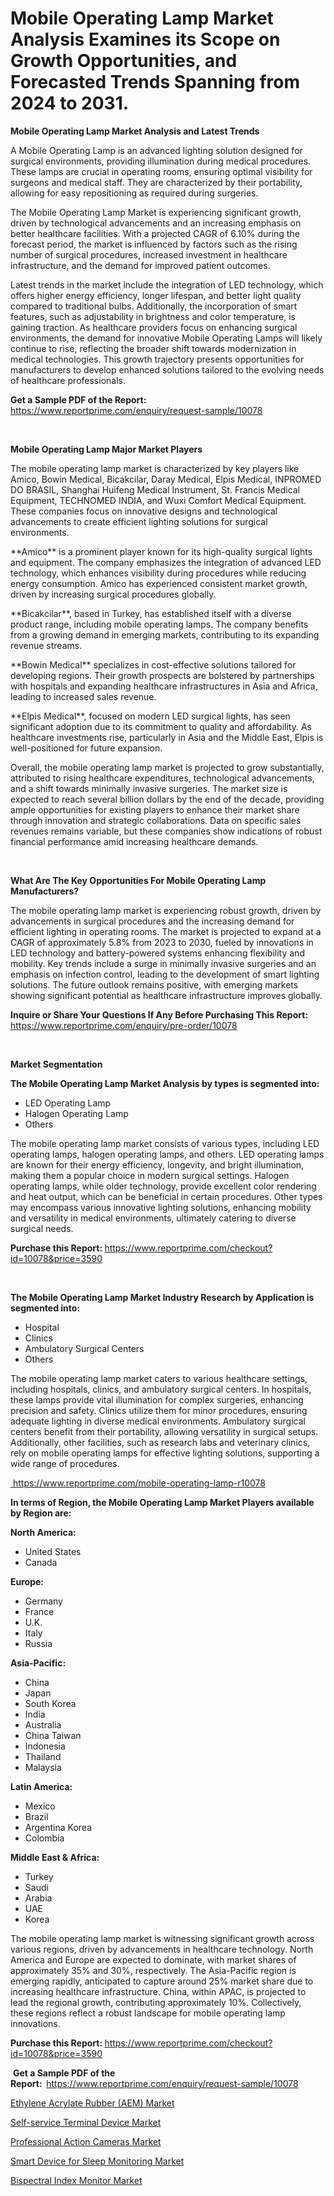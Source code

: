 <p><h1>Mobile Operating Lamp Market Analysis Examines its Scope on Growth Opportunities, and Forecasted Trends Spanning from 2024 to 2031.</h1></p><p><strong>Mobile Operating Lamp Market Analysis and Latest Trends</strong></p>
<p><p>A Mobile Operating Lamp is an advanced lighting solution designed for surgical environments, providing illumination during medical procedures. These lamps are crucial in operating rooms, ensuring optimal visibility for surgeons and medical staff. They are characterized by their portability, allowing for easy repositioning as required during surgeries. </p><p>The Mobile Operating Lamp Market is experiencing significant growth, driven by technological advancements and an increasing emphasis on better healthcare facilities. With a projected CAGR of 6.10% during the forecast period, the market is influenced by factors such as the rising number of surgical procedures, increased investment in healthcare infrastructure, and the demand for improved patient outcomes. </p><p>Latest trends in the market include the integration of LED technology, which offers higher energy efficiency, longer lifespan, and better light quality compared to traditional bulbs. Additionally, the incorporation of smart features, such as adjustability in brightness and color temperature, is gaining traction. As healthcare providers focus on enhancing surgical environments, the demand for innovative Mobile Operating Lamps will likely continue to rise, reflecting the broader shift towards modernization in medical technologies. This growth trajectory presents opportunities for manufacturers to develop enhanced solutions tailored to the evolving needs of healthcare professionals.</p></p>
<p><strong>Get a Sample PDF of the Report:&nbsp;</strong> <a href="https://www.reportprime.com/enquiry/request-sample/10078">https://www.reportprime.com/enquiry/request-sample/10078</a></p>
<p>&nbsp;</p>
<p><strong>Mobile Operating Lamp Major Market Players</strong></p>
<p><p>The mobile operating lamp market is characterized by key players like Amico, Bowin Medical, Bicakcilar, Daray Medical, Elpis Medical, INPROMED DO BRASIL, Shanghai Huifeng Medical Instrument, St. Francis Medical Equipment, TECHNOMED INDIA, and Wuxi Comfort Medical Equipment. These companies focus on innovative designs and technological advancements to create efficient lighting solutions for surgical environments.</p><p>**Amico** is a prominent player known for its high-quality surgical lights and equipment. The company emphasizes the integration of advanced LED technology, which enhances visibility during procedures while reducing energy consumption. Amico has experienced consistent market growth, driven by increasing surgical procedures globally.</p><p>**Bicakcilar**, based in Turkey, has established itself with a diverse product range, including mobile operating lamps. The company benefits from a growing demand in emerging markets, contributing to its expanding revenue streams.</p><p>**Bowin Medical** specializes in cost-effective solutions tailored for developing regions. Their growth prospects are bolstered by partnerships with hospitals and expanding healthcare infrastructures in Asia and Africa, leading to increased sales revenue.</p><p>**Elpis Medical**, focused on modern LED surgical lights, has seen significant adoption due to its commitment to quality and affordability. As healthcare investments rise, particularly in Asia and the Middle East, Elpis is well-positioned for future expansion.</p><p>Overall, the mobile operating lamp market is projected to grow substantially, attributed to rising healthcare expenditures, technological advancements, and a shift towards minimally invasive surgeries. The market size is expected to reach several billion dollars by the end of the decade, providing ample opportunities for existing players to enhance their market share through innovation and strategic collaborations. Data on specific sales revenues remains variable, but these companies show indications of robust financial performance amid increasing healthcare demands.</p></p>
<p>&nbsp;</p>
<p><strong>What Are The Key Opportunities For Mobile Operating Lamp Manufacturers?</strong></p>
<p><p>The mobile operating lamp market is experiencing robust growth, driven by advancements in surgical procedures and the increasing demand for efficient lighting in operating rooms. The market is projected to expand at a CAGR of approximately 5.8% from 2023 to 2030, fueled by innovations in LED technology and battery-powered systems enhancing flexibility and mobility. Key trends include a surge in minimally invasive surgeries and an emphasis on infection control, leading to the development of smart lighting solutions. The future outlook remains positive, with emerging markets showing significant potential as healthcare infrastructure improves globally.</p></p>
<p><strong>Inquire or Share Your Questions If Any Before Purchasing This Report:</strong> <a href="https://www.reportprime.com/enquiry/pre-order/10078">https://www.reportprime.com/enquiry/pre-order/10078</a></p>
<p>&nbsp;</p>
<p><strong>Market Segmentation</strong></p>
<p><strong>The Mobile Operating Lamp Market Analysis by types is segmented into:</strong></p>
<p><ul><li>LED Operating Lamp</li><li>Halogen Operating Lamp</li><li>Others</li></ul></p>
<p><p>The mobile operating lamp market consists of various types, including LED operating lamps, halogen operating lamps, and others. LED operating lamps are known for their energy efficiency, longevity, and bright illumination, making them a popular choice in modern surgical settings. Halogen operating lamps, while older technology, provide excellent color rendering and heat output, which can be beneficial in certain procedures. Other types may encompass various innovative lighting solutions, enhancing mobility and versatility in medical environments, ultimately catering to diverse surgical needs.</p></p>
<p><strong>Purchase this Report:&nbsp;</strong><a href="https://www.reportprime.com/checkout?id=10078&price=3590">https://www.reportprime.com/checkout?id=10078&price=3590</a></p>
<p>&nbsp;</p>
<p><strong>The Mobile Operating Lamp Market Industry Research by Application is segmented into:</strong></p>
<p><ul><li>Hospital</li><li>Clinics</li><li>Ambulatory Surgical Centers</li><li>Others</li></ul></p>
<p><p>The mobile operating lamp market caters to various healthcare settings, including hospitals, clinics, and ambulatory surgical centers. In hospitals, these lamps provide vital illumination for complex surgeries, enhancing precision and safety. Clinics utilize them for minor procedures, ensuring adequate lighting in diverse medical environments. Ambulatory surgical centers benefit from their portability, allowing versatility in surgical setups. Additionally, other facilities, such as research labs and veterinary clinics, rely on mobile operating lamps for effective lighting solutions, supporting a wide range of procedures.</p></p>
<p><a href="https://www.reportprime.com/mobile-operating-lamp-r10078">&nbsp;https://www.reportprime.com/mobile-operating-lamp-r10078</a></p>
<p><strong>In terms of Region, the Mobile Operating Lamp Market Players available by Region are:</strong></p>
<p>
    <p> <strong> North America: </strong>
        <ul>
            <li>United States</li>
            <li>Canada</li>
        </ul>
        </p> 
    <p> <strong> Europe: </strong>
        <ul>
            <li>Germany</li>
            <li>France</li>
            <li>U.K.</li>
            <li>Italy</li>
            <li>Russia</li>
        </ul>
        </p> 
    <p> <strong> Asia-Pacific: </strong>
        <ul>
            <li>China</li>
            <li>Japan</li>
            <li>South Korea</li>
            <li>India</li>
            <li>Australia</li>
            <li>China Taiwan</li>
            <li>Indonesia</li>
            <li>Thailand</li>
            <li>Malaysia</li>
        </ul>
        </p> 
    <p> <strong> Latin America: </strong>
        <ul>
            <li>Mexico</li>
            <li>Brazil</li>
            <li>Argentina Korea</li>
            <li>Colombia</li>
        </ul>
        </p> 
    <p> <strong> Middle East & Africa: </strong>
        <ul>
            <li>Turkey</li>
            <li>Saudi</li>
            <li>Arabia</li>
            <li>UAE</li>
            <li>Korea</li>
        </ul>
    </p>
    </p>
<p><p>The mobile operating lamp market is witnessing significant growth across various regions, driven by advancements in healthcare technology. North America and Europe are expected to dominate, with market shares of approximately 35% and 30%, respectively. The Asia-Pacific region is emerging rapidly, anticipated to capture around 25% market share due to increasing healthcare infrastructure. China, within APAC, is projected to lead the regional growth, contributing approximately 10%. Collectively, these regions reflect a robust landscape for mobile operating lamp innovations.</p></p>
<p><strong>Purchase this Report: </strong><a href="https://www.reportprime.com/checkout?id=10078&price=3590">https://www.reportprime.com/checkout?id=10078&price=3590</a></p>
<p>&nbsp;<strong>Get a Sample PDF of the Report:&nbsp;&nbsp;</strong><a href="https://www.reportprime.com/enquiry/request-sample/10078">https://www.reportprime.com/enquiry/request-sample/10078</a></p>
<p><strong></strong></p>
<p><p><a href="https://issuu.com/reportprime-2/docs/ethylene-acrylate-rubber-aem-market_f975b2f0845559">Ethylene Acrylate Rubber (AEM) Market</a></p><p><a href="https://medium.com/@christopher.fisher66709/what-is-self-service-terminal-device-market-02338e9d0b7e">Self-service Terminal Device Market</a></p><p><a href="https://www.linkedin.com/pulse/professional-action-cameras-market-report-product-type-consumer-pwj8f?trackingId=jo4F8WSUTPKbGsgnAjxvdA%3D%3D">Professional Action Cameras Market</a></p><p><a href="https://medium.com/@christopher.fisher66709/the-market-study-covers-the-smart-device-for-sleep-monitoring-market-across-various-segments-efd932dc31fa">Smart Device for Sleep Monitoring Market</a></p><p><a href="https://github.com/sofayahoo2023/Market-Research-Report-List-6/blob/main/bispectral-index-monitor-market.md">Bispectral Index Monitor Market</a></p></p>